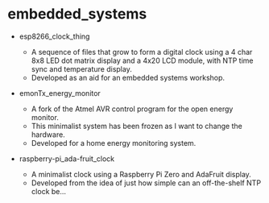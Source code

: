 # embedded_systems

* esp8266_clock_thing
  - A sequence of files that grow to form a digital clock using a 4 char 8x8 LED dot matrix display and a 4x20 LCD module, with NTP time sync and temperature display.
  - Developed as an aid for an embedded systems workshop.

* emonTx_energy_monitor
  - A fork of the Atmel AVR control program for the open energy monitor.
  - This minimalist system has been frozen as I want to change the hardware.
  - Developed for a home energy monitoring system.

* raspberry-pi_ada-fruit_clock
  - A minimalist clock using a Raspberry Pi Zero and AdaFruit display.
  - Developed from the idea of just how simple can an off-the-shelf NTP clock be...
